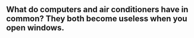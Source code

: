 ## What do computers and air conditioners have in common? They both become useless when you open windows.